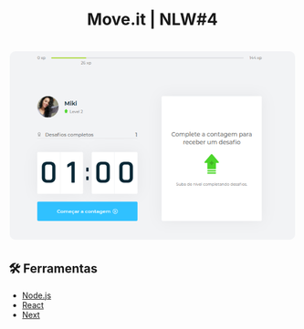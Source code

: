 <h1 align="center">
    Move.it | NLW#4
</h1>

<h1 align="center">
  <img width="500" style="border-radius: 10px" height="auto" alt="level.up" title="Level Up" src="public/assets/homepage.png" />
</h1>

<h2> 🛠 Ferramentas </h2>

- [Node.js](https://nodejs.org/en/)
- [React](https://reactjs.org)
- [Next](https://nextjs.org)

